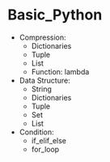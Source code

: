 # Basic_Python
- Compression:
  - Dictionaries
  - Tuple
  - List
  - Function: lambda
- Data Structure:
  - String
  - Dictionaries
  - Tuple
  - Set
  - List
- Condition:
  - if_elif_else
  - for_loop

